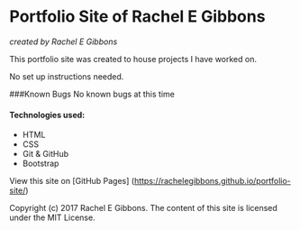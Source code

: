 # Portfolio Site of Rachel E Gibbons
_created by Rachel E Gibbons_

This portfolio site was created to house projects I have worked on.

No set up instructions needed.

###Known Bugs
No known bugs at this time

#### Technologies used:
* HTML
* CSS
* Git & GitHub
* Bootstrap

View this site on [GitHub Pages] (https://rachelegibbons.github.io/portfolio-site/)

Copyright (c) 2017 Rachel E Gibbons.
The content of this site is licensed under the MIT License.
